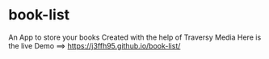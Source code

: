 # book-list
An App to store your books
Created with the help of Traversy Media
Here is the live Demo ==> https://j3ffh95.github.io/book-list/
